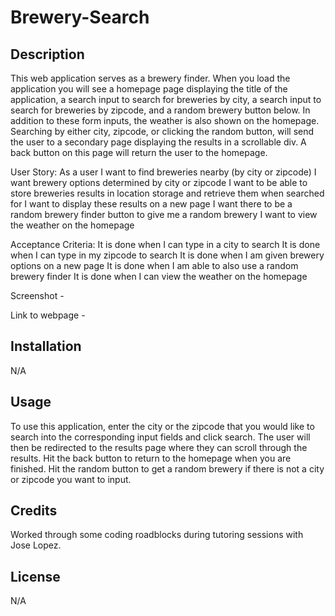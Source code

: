 # Brewery-Search

## Description 

This web application serves as a brewery finder. When you load the application you will see a homepage page displaying the title of the application, a search input to search for breweries by city, a search input to search for breweries by zipcode, and a random brewery button below. In addition to these form inputs, the weather is also shown on the homepage. Searching by either city, zipcode, or clicking the random button, will send the user to a secondary page displaying the results in a scrollable div. A back button on this page will return the user to the homepage.

User Story: 
As a user I want to find breweries nearby (by city or zipcode)
I want brewery options determined by city or zipcode
I want to be able to store breweries results in location storage and retrieve them when searched for
I want to display these results on a new page
I want there to be a random brewery finder button to give me a random brewery
I want to view the weather on the homepage

Acceptance Criteria:
It is done when I can type in a city to search
It is done when I can type in my zipcode to search
It is done when I am given brewery options on a new page
It is done when I am able to also use a random brewery finder
It is done when I can view the weather on the homepage

Screenshot - 

Link to webpage -

## Installation

N/A

## Usage

To use this application, enter the city or the zipcode that you would like to search into the corresponding input fields and click search. The user will then be redirected to the results page where they can scroll through the results. Hit the back button to return to the homepage when you are finished. Hit the random button to get a random brewery if there is not a city or zipcode you want to input.

## Credits

Worked through some coding roadblocks during tutoring sessions with Jose Lopez.

## License

N/A